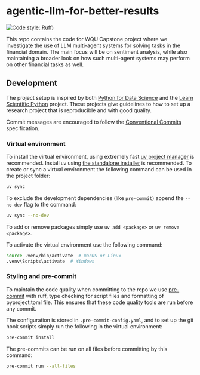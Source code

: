 # agentic-llm-for-better-results

[![Code style: Ruff](https://img.shields.io/endpoint?url=https://raw.githubusercontent.com/astral-sh/ruff/main/assets/badge/v2.json))](https://github.com/astral-sh/ruff)

This repo contains the code for WQU Capstone project where we investigate the use of LLM multi-agent systems for solving tasks
in the financial domain. The main focus will be on sentiment analysis, while also maintaining a broader look on how such multi-agent
systems may perform on other financial tasks as well.

## Development

The project setup is inspired by both [Python for Data Science](https://www.python4data.science/en/latest/productive/index.html) and
the [Learn Scientific Python](https://learn.scientific-python.org/development/guides/style/) project. These projects give guidelines
to how to set up a research project that is reproducible and with good quality.

Commit messages are encouraged to follow the [Conventional Commits](https://www.conventionalcommits.org/en/v1.0.0/) specification.

### Virtual environment

To install the virtual environment, using extremely fast [uv project manager](https://github.com/astral-sh/uv) is recommended.
Install `uv` using [the standalone installer](https://github.com/astral-sh/uv?tab=readme-ov-file#installation) is recommended.
To create or sync a virtual environment the following command can be used in the project folder:

```bash
uv sync
```

To exclude the development dependencies (like `pre-commit`) append the `--no-dev` flag to the command:

```bash
uv sync --no-dev
```

To add or remove packages simply use `uv add <package>` or `uv remove <package>`.

To activate the virtual environment use the following command:

```bash
source .venv/bin/activate  # macOS or Linux
.venv\Scripts\activate  # Windows
```

### Styling and pre-commit

To maintain the code quality when committing to the repo we use [pre-commit](https://pre-commit.com/) with
ruff, type checking for script files and formatting of pyproject.toml file. This ensures that these
code quality tools are run before any commit.

The configuration is stored in `.pre-commit-config.yaml`, and to set up the git hook scripts simply run
the following in the virtual environment:

```bash
pre-commit install
```

The pre-commits can be run on all files before committing by this command:

```bash
pre-commit run --all-files
```
